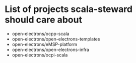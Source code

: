 # List of projects scala-steward should care about
- open-electrons/ocpp-scala
- open-electrons/open-electrons-templates
- open-electrons/eMSP-platform
- open-electrons/open-electrons-infra
- open-electrons/ocpi-scala
